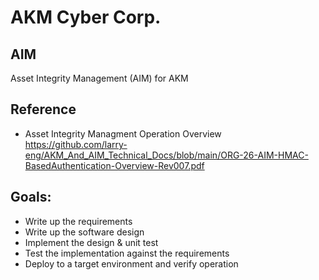 # AKM Cyber Corp.
## AIM
Asset Integrity Management (AIM) for AKM

## Reference
* Asset Integrity Managment Operation Overview
https://github.com/larry-eng/AKM_And_AIM_Technical_Docs/blob/main/ORG-26-AIM-HMAC-BasedAuthentication-Overview-Rev007.pdf

## Goals:
- Write up the requirements
- Write up the software design
- Implement the design & unit test
- Test the implementation against the requirements
- Deploy to a target environment and verify operation
